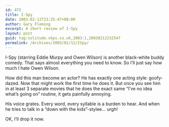 ```yaml
---
id: 472
title: I-Spy
date: 2003-02-12T23:25:47+00:00
author: Gary Fleming
excerpt: A short review of I-Spy
layout: post
guid: tag:solitude.vkps.co.uk,2003:1,20030212232547
permalink: /Archives/2003/02/12/ISpy/
---
```

I-Spy (starring Eddie Murpy and Owen Wilson) is another black-white buddy comedy. That says almost everything you need to know. So I&#8217;ll just say how much I hate Owen Wilson.

How did this man become an actor? He has exactly one acting style: goofy-dazed. Now that might work the first time he does it. But once you see him in at least 3 separate movies that he does the exact same &#8220;I&#8217;ve no idea what&#8217;s going on&#8221; routine, it gets painfully annoying.

His voice grates. Every word, every syllable is a burden to hear. And when he tries to talk in a &#8220;down with the kids&#8221;-stylee&#8230; urgh!

OK, I&#8217;ll drop it now.